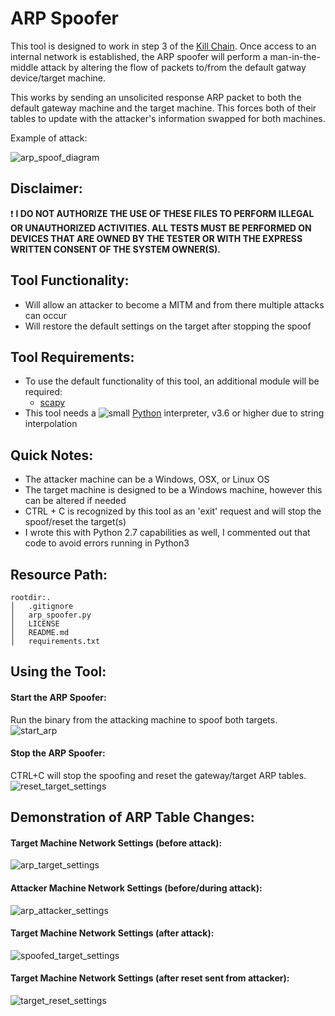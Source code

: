 # ARP Spoofer

This tool is designed to work in step 3 of the [Kill Chain](https://www.varonis.com/blog/cyber-kill-chain). Once access to an internal network is established, the ARP spoofer will perform a man-in-the-middle attack by altering the flow of packets to/from the default gatway device/target machine.

This works by sending an unsolicited response ARP packet to both the default gateway machine and the target machine. This forces both of their tables to update with the attacker's information swapped for both machines.

Example of attack:

![arp_spoof_diagram](https://user-images.githubusercontent.com/80045938/149645936-6c00817b-7802-4b24-806d-cc53ef8ab589.jpg)

## Disclaimer:

❗ **I DO NOT AUTHORIZE THE USE OF THESE FILES TO PERFORM ILLEGAL OR UNAUTHORIZED ACTIVITIES. ALL TESTS MUST BE PERFORMED ON DEVICES THAT ARE OWNED BY THE TESTER OR WITH THE EXPRESS WRITTEN CONSENT OF THE SYSTEM OWNER(S).**

## Tool Functionality:

- Will allow an attacker to become a MITM and from there multiple attacks can occur
- Will restore the default settings on the target after stopping the spoof

## Tool Requirements:

- To use the default functionality of this tool, an additional module will be required:
  - [scapy](https://scapy.readthedocs.io/en/latest/installation.html)
- This tool needs a ![small](https://user-images.githubusercontent.com/80045938/148561762-9590c4a1-a424-4c7b-a0fb-68190fb7a31c.png) [Python](https://www.python.org/downloads/) interpreter, v3.6 or higher due to string interpolation

## Quick Notes:

- The attacker machine can be a Windows, OSX, or Linux OS
- The target machine is designed to be a Windows machine, however this can be altered if needed
- CTRL + C is recognized by this tool as an 'exit' request and will stop the spoof/reset the target(s)
- I wrote this with Python 2.7 capabilities as well, I commented out that code to avoid errors running in Python3

## Resource Path:
```
rootdir:.
│   .gitignore
│   arp_spoofer.py
│   LICENSE
│   README.md
│   requirements.txt
```

## Using the Tool:

#### Start the ARP Spoofer:

Run the binary from the attacking machine to spoof both targets.
![start_arp](https://user-images.githubusercontent.com/80045938/149646097-cac11472-2015-49c8-9dbf-fa7d75ba891f.gif)

#### Stop the ARP Spoofer:

CTRL+C will stop the spoofing and reset the gateway/target ARP tables.
![reset_target_settings](https://user-images.githubusercontent.com/80045938/149646128-84f564dc-8bff-4f6b-9889-aab7811f30d3.gif)

## Demonstration of ARP Table Changes:

#### Target Machine Network Settings (before attack):

![arp_target_settings](https://user-images.githubusercontent.com/80045938/149646160-7811f9c5-8aa1-4e1c-a337-394de005f5e7.jpg)

#### Attacker Machine Network Settings (before/during attack):

![arp_attacker_settings](https://user-images.githubusercontent.com/80045938/149646171-5492ca02-0925-4249-bf34-ae5ad5da7307.jpg)

#### Target Machine Network Settings (after attack):

![spoofed_target_settings](https://user-images.githubusercontent.com/80045938/149646179-f2242d83-daa6-4d6a-8d8c-ba89696c4526.jpg)

#### Target Machine Network Settings (after reset sent from attacker):

![target_reset_settings](https://user-images.githubusercontent.com/80045938/149646190-5c757821-553c-4fe3-9c06-199b1eeafe55.jpg)
